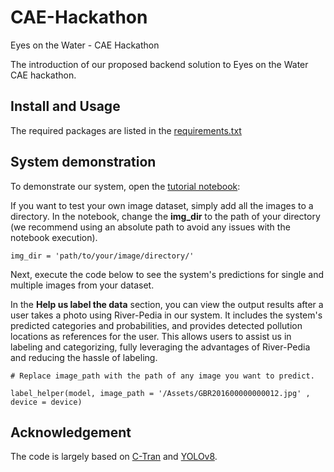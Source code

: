 # CAE-Hackathon
Eyes on the Water - CAE Hackathon

The introduction of our proposed backend solution to Eyes on the Water CAE hackathon.

## Install and Usage

The required packages are listed in the [requirements.txt](requirements.txt)

## System demonstration

To demonstrate our system, open the [tutorial notebook](Demonstration.ipynb):

If you want to test your own image dataset, simply add all the images to a directory. In the notebook, change the **img_dir** to the path of your directory (we recommend using an absolute path to avoid any issues with the notebook execution).

```
img_dir = 'path/to/your/image/directory/'
```

Next, execute the code below to see the system's predictions for single and multiple images from your dataset.

In the **Help us label the data** section, you can view the output results after a user takes a photo using River-Pedia in our system. It includes the system's predicted categories and probabilities, and provides detected pollution locations as references for the user. This allows users to assist us in labeling and categorizing, fully leveraging the advantages of River-Pedia and reducing the hassle of labeling.

```
# Replace image_path with the path of any image you want to predict.

label_helper(model, image_path = '/Assets/GBR201600000000012.jpg' , device = device)
```


## Acknowledgement

The code is largely based on [C-Tran](https://github.com/QData/C-Tran) and [YOLOv8](https://github.com/ultralytics/ultralytics).